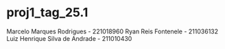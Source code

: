 # proj1_tag_25.1

Marcelo Marques Rodrigues - 221018960
Ryan Reis Fontenele - 211036132
Luiz Henrique Silva de Andrade - 211010430